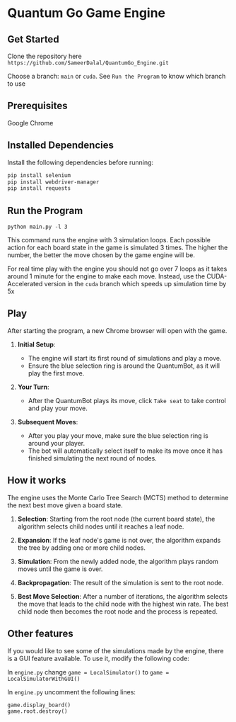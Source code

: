 # Quantum Go Game Engine

## Get Started

Clone the repository here `https://github.com/SameerDalal/QuantumGo_Engine.git`

Choose a branch: `main` or `cuda`. See `Run the Program` to know which branch to use

## Prerequisites
Google Chrome

## Installed Dependencies

Install the following dependencies before running:

```bash
pip install selenium
pip install webdriver-manager
pip install requests
```

## Run the Program

`python main.py -l 3`

This command runs the engine with 3 simulation loops. Each possible action for each board state in the game is simulated 3 times. The higher the number, the better the move chosen by the game engine will be. 

For real time play with the engine you should not go over 7 loops as it takes around 1 minute for the engine to make each move. Instead, use the CUDA-Accelerated version in the `cuda` branch which speeds up simulation time by 5x

## Play

After starting the program, a new Chrome browser will open with the game.

1. **Initial Setup**:
   - The engine will start its first round of simulations and play a move.
   - Ensure the blue selection ring is around the QuantumBot, as it will play the first move.

2. **Your Turn**:
   - After the QuantumBot plays its move, click `Take seat` to take control and play your move.

3. **Subsequent Moves**:
   - After you play your move, make sure the blue selection ring is around your player.
   - The bot will automatically select itself to make its move once it has finished simulating the next round of nodes.


## How it works

The engine uses the Monte Carlo Tree Search (MCTS) method to determine the next best move given a board state. 

1. **Selection**: Starting from the root node (the current board state), the algorithm selects child nodes until it reaches a leaf node.

2. **Expansion**: If the leaf node's game is not over, the algorithm expands the tree by adding one or more child nodes.

3. **Simulation**: From the newly added node, the algorithm plays random moves until the game is over.

4. **Backpropagation**: The result of the simulation is sent to the root node. 

5. **Best Move Selection**: After a number of iterations, the algorithm selects the move that leads to the child node with the highest win rate. The best child node then becomes the root node and the process is repeated.


## Other features

If you would like to see some of the simulations made by the engine, there is a GUI feature available. To use it, modify the following code:

In `engine.py` change `game = LocalSimulator()` to `game = LocalSimulatorWithGUI()`

In `engine.py` uncomment the following lines:
```
game.display_board()
game.root.destroy()
```